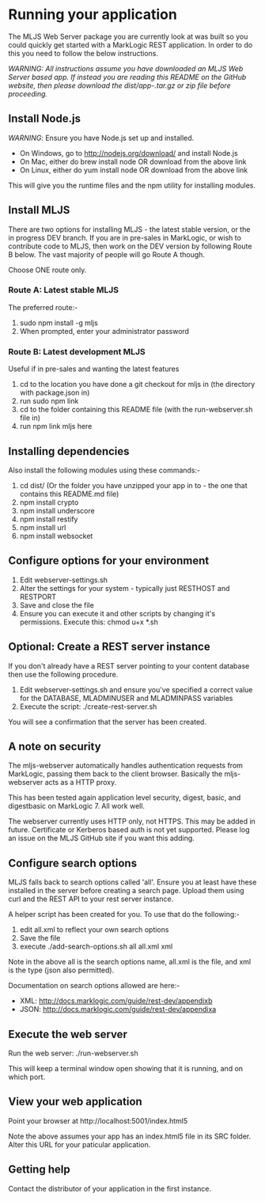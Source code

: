 # Running your application

The MLJS Web Server package you are currently look at was built so you could quickly get started with
a MarkLogic REST application. In order to do this you need to follow the below instructions.

*WARNING: All instructions assume you have downloaded an MLJS Web Server based app.
If instead you are reading this README on the GitHub website, then please download
the dist/app-<myapp>.tar.gz or zip file before proceeding.*

## Install Node.js

*WARNING*: Ensure you have Node.js set up and installed.

- On Windows, go to http://nodejs.org/download/ and install Node.js
- On Mac, either do brew install node OR download from the above link
- On Linux, either do yum install node OR download from the above link

This will give you the runtime files and the npm utility for installing modules.

## Install MLJS

There are two options for installing MLJS - the latest stable version, or the in progress DEV branch. If you are in
pre-sales in MarkLogic, or wish to contribute code to MLJS, then work on the DEV version by following Route B below.
The vast majority of people will go Route A though.

Choose ONE route only.

### Route A: Latest stable MLJS

The preferred route:-

1. sudo npm install -g mljs
2. When prompted, enter your administrator password

### Route B: Latest development MLJS

Useful if in pre-sales and wanting the latest features

1. cd to the location you have done a git checkout for mljs in (the directory with package.json in)
2. run sudo npm link
3. cd to the folder containing this README file (with the run-webserver.sh file in)
4. run npm link mljs here

## Installing dependencies

Also install the following modules using these commands:-

1. cd dist/<myappname> (Or the folder you have unzipped your app in to - the one that contains this README.md file)
2. npm install crypto
3. npm install underscore
4. npm install restify
5. npm install url
6. npm install websocket

## Configure options for your environment

1. Edit webserver-settings.sh
2. Alter the settings for your system - typically just RESTHOST and RESTPORT
3. Save and close the file
4. Ensure you can execute it and other scripts by changing it's permissions. Execute this: chmod u+x \*.sh

## Optional: Create a REST server instance

If you don't already have a REST server pointing to your content database then use the following procedure.

1. Edit webserver-settings.sh and ensure you've specified a correct value for the DATABASE, MLADMINUSER and MLADMINPASS variables
2. Execute the script: ./create-rest-server.sh

You will see a confirmation that the server has been created.

## A note on security

The mljs-webserver automatically handles authentication requests from MarkLogic, passing them back to the client browser.
Basically the mljs-webserver acts as a HTTP proxy.

This has been tested again application level security, digest, basic, and digestbasic on MarkLogic 7. All work well.

The webserver currently uses HTTP only, not HTTPS. This may be added in future. Certificate or Kerberos based auth is
not yet supported. Please log an issue on the MLJS GitHub site if you want this adding.

## Configure search options

MLJS falls back to search options called 'all'. Ensure you at least have these installed in the server before creating
a search page. Upload them using curl and the REST API to your rest server instance.

A helper script has been created for you. To use that do the following:-
1. edit all.xml to reflect your own search options
2. Save the file
3. execute ./add-search-options.sh all all.xml xml

Note in the above all is the search options name, all.xml is the file, and xml is the type (json also permitted).

Documentation on search options allowed are here:-

- XML: http://docs.marklogic.com/guide/rest-dev/appendixb
- JSON: http://docs.marklogic.com/guide/rest-dev/appendixa

## Execute the web server

Run the web server: ./run-webserver.sh

This will keep a terminal window open showing that it is running, and on which port.

## View your web application

Point your browser at http://localhost:5001/index.html5

Note the above assumes your app has an index.html5 file in its SRC folder. Alter this URL for your paticular application.


## Getting help

Contact the distributor of your application in the first instance.
